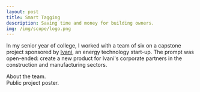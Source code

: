 ```yaml
---
layout: post
title: Smart Tagging
description: Saving time and money for building owners.
img: /img/scope/logo.png
---
```


In my senior year of college, I worked with a team of six on a capstone project sponsored by <a href="http://www.ivani.com/">Ivani</a>, an energy technology start-up. The prompt was open-ended: create a new product for Ivani's corporate partners in the construction and manufacturing sectors.

<div class="img_row">
<a href="http://www.olin.edu/collaborate/scope/projects/2014_15/Ivani/"><img class="col three" src="{{ site.baseurl }}/img/scope/team.jpg" alt="" title="example image" style="height: inherit;"/></a>
</div>
<div class="col three caption">
	About the team.
</div>

<div class="img_row">
<a href="{{ site.baseurl }}/img/scope/ivaniarchivalposter.pdf"><img class="col three" src="{{ site.baseurl }}/img/scope/poster.png" alt="" title="example image" style="height: inherit;"/></a>
</div>
<div class="col three caption">
	Public project poster.
</div>